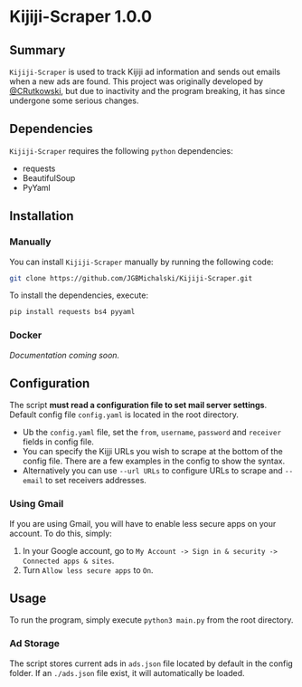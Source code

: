# Kijiji-Scraper 1.0.0

## Summary
`Kijiji-Scraper` is used to track Kijiji ad information and sends out emails when a new ads are found. This project was originally developed by [@CRutkowski](https://github.com/CRutkowski), but due to inactivity and the program breaking, it has since undergone some serious changes.

## Dependencies

`Kijiji-Scraper` requires the following `python` dependencies: 

* requests
* BeautifulSoup
* PyYaml

## Installation

### Manually

You can install `Kijiji-Scraper` manually by running the following code:

```bash
git clone https://github.com/JGBMichalski/Kijiji-Scraper.git
```

To install the dependencies, execute:

```bash
pip install requests bs4 pyyaml
```

### Docker

*Documentation coming soon.*

## Configuration

The script **must read a configuration file to set mail server settings**. Default config file `config.yaml` is located in the root directory.
 - Ub the `config.yaml` file, set the `from`, `username`, `password` and `receiver` fields in config file.
 - You can specify the Kijji URLs you wish to scrape at the bottom of the config file. There are a few examples in the config to show the syntax.  
 - Alternatively you can use `--url URLs` to configure URLs to scrape and `--email` to set receivers addresses.

### Using Gmail

If you are using Gmail, you will have to enable less secure apps on your account. To do this, simply:

1. In your Google account, go to `My Account -> Sign in & security -> Connected apps & sites`.
2. Turn `Allow less secure apps` to `On`.

## Usage
 
 To run the program, simply execute `python3 main.py` from the root directory.

<!-- ```
% kijiji --help           
usage: kijiji [-h] [--conf File path] [--url URL [URL ...]]
               [--email Email [Email ...]] [--skipmail] [--all]
               [--ads File path] [--version]

Kijiji scraper: Track ad informations and sends out an email when a new ads
are found

optional arguments:
  -h, --help            show this help message and exit
  --conf File path, -c File path
                        The script * must read a configuration file to set
                        mail server settings *. Default config file
                        config.yalm is located in ~/.kijiji_scraper/
                        (MacOS/Linux), APPDATA/.kijiji_scraper (Windows) or
                        directly in the install folder.
  --url URL [URL ...], -u URL [URL ...]
                        Kijiji seacrh URLs to scrape
  --email Email [Email ...], -e Email [Email ...]
                        Email recepients
  --skipmail, -s        Do not send emails. This is useful for the first time
                        you scrape a Kijiji as the current ads will be indexed
                        and after removing the flag you will only be sent new
                        ads.
  --all, -a             Consider all ads as new, do not load ads.json file
  --ads File path       Load specific ads JSON file. Default file will be
                        store in the config folder
  --version, -V         Print Kijiji-Scraper version
``` -->


### Ad Storage
The script stores current ads in `ads.json` file located by default in the config folder. If an `./ads.json` file exist, it will automatically be loaded.
